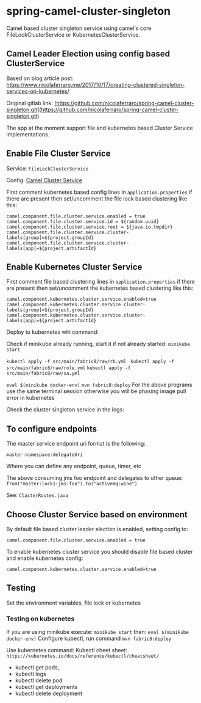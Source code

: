 # spring-camel-cluster-singleton
Camel based cluster singleton service using camel's core FileLockClusterService or KubernetesClusterService.


## Camel Leader Election using config based ClusterService

Based on blog article post: https://www.nicolaferraro.me/2017/10/17/creating-clustered-singleton-services-on-kubernetes/

Original gitlab link: [https://github.com/nicolaferraro/spring-camel-cluster-singleton.git](https://github.com/nicolaferraro/spring-camel-cluster-singleton.git)

The app at the moment support file and kubernetes based Cluster Service implementations.

## Enable File Cluster Service

Service: ```FileLockClusterService```

Config:  [Camel Cluster Service](https://camel.apache.org/manual/latest/clustering.html)

First comment kubernetes based config lines in ```application.properties``` if there are present then set/uncomment the file lock based clustering like this:

```
camel.component.file.cluster.service.enabled = true
camel.component.file.cluster.service.id = ${random.uuid}
camel.component.file.cluster.service.root = ${java.io.tmpdir}
camel.component.file.cluster.service.cluster-labels[group]=${project.groupId}
camel.component.file.cluster.service.cluster-labels[app]=${project.artifactId}
```

## Enable Kubernetes Cluster Service

First comment file based clustering lines  in ```application.properties``` if there are present then set/uncomment the kubernetes based clustering like this:

```
camel.component.kubernetes.cluster.service.enabled=true
camel.component.kubernetes.cluster.service.cluster-labels[group]=${project.groupId}
camel.component.kubernetes.cluster.service.cluster-labels[app]=${project.artifactId}
```


Deploy to kubernetes wih command: 

Check if minikube already running, start it if not already started:
```minikube start``` 


```kubectl apply -f src/main/fabric8/raw/rb.yml ```
```kubectl apply -f src/main/fabric8/raw/role.yml```
```kubectl apply -f src/main/fabric8/raw/sa.yml ```

```eval $(minikube docker-env)```
```mvn fabric8:deploy```
For the above programs use the same terminal session otherwise you will be phasing image pull error in kubernetes

Check the cluster singleton service in the logs:




## To configure endpoints

The master service endpoint uri format is the following:

```master:namespace:delegateUri```

Where you can define any endpoint, queue, timer, etc

The above consuming jms foo endpoint and delegates to other queue:
```from("master:lock1:jms:foo").to("activemq:wine")```

See: ```ClasterRoutes.java```

## Choose Cluster Service based on environment

By default file based cluster leader election is enabled, setting config to:

```camel.component.file.cluster.service.enabled = true```

To enable kubernetes cluster service you should disable file based cluster
and enable kubernetes config:

```camel.component.kubernetes.cluster.service.enabled=true```


## Testing

Set the environment variables, file lock or kubernetes

### Testing on kubernetes

If you are using minikube execute: ```minikube start```
then: ```eval $(minikube docker-env)```
Configure kubectl, run command ```mvn fabric8:deploy```

Use kubernetes command:
Kubectl cheet sheet: ```https://kubernetes.io/docs/reference/kubectl/cheatsheet/```


* kubectl get pods, 
* kubectl logs 
* kubectl delete pod
* kubectl get deployments 
* kubectl delete deployment
 
